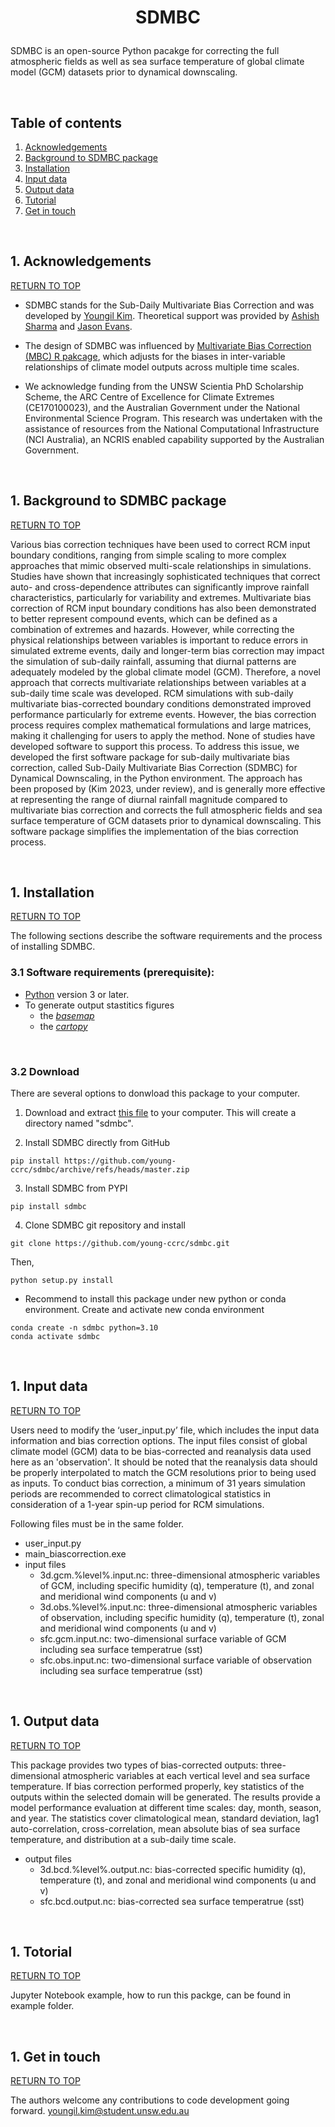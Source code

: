 <a name="toc"></a>
# <p align="center">SDMBC</p>

SDMBC is an open-source Python pacakge for correcting the full atmospheric fields as well as sea surface temperature of global climate model (GCM) datasets prior to dynamical downscaling.

<br/>

## Table of contents

1. [Acknowledgements](#acknowledgements)
1. [Background to SDMBC package](#background)
1. [Installation](#installing)
1. [Input data](#inputdata)
1. [Output data](#outputdata)
1. [Tutorial](#tutorial)
1. [Get in touch](#getintouch)

<br/>

<a name="acknowledgements"></a>
## 1. Acknowledgements
[RETURN TO TOP](#toc)

* SDMBC stands for the Sub-Daily Multivariate Bias Correction and was developed by [Youngil Kim](https://github.com/young-ccrc/). Theoretical support was provided by [Ashish Sharma](https://www.unsw.edu.au/staff/ashish-sharma) and [Jason Evans](https://www.unsw.edu.au/staff/jason-evans).

* The design of SDMBC was influenced by [Multivariate Bias Correction (MBC) R pakcage](https://www.sciencedirect.com/science/article/pii/S1364815217309684#ec-research-data), which adjusts for the biases in inter-variable relationships of climate model outputs across multiple time scales.

* We acknowledge funding from the UNSW Scientia PhD Scholarship Scheme, the ARC Centre of Excellence for Climate Extremes (CE170100023), and the Australian Government under the National Environmental Science Program. This research was undertaken with the assistance of resources from the National Computational Infrastructure (NCI Australia), an NCRIS enabled capability supported by the Australian Government.

<br/>

<a name="background"></a>
## 1. Background to SDMBC package
[RETURN TO TOP](#toc)

Various bias correction techniques have been used to correct RCM input boundary conditions, ranging from simple scaling to more complex approaches that mimic observed multi-scale relationships in simulations. Studies have shown that increasingly sophisticated techniques that correct auto- and cross-dependence attributes can significantly improve rainfall characteristics, particularly for variability and extremes. Multivariate bias correction of RCM input boundary conditions has also been demonstrated to better represent compound events, which can be defined as a combination of extremes and hazards. However, while correcting the physical relationships between variables is important to reduce errors in simulated extreme events, daily and longer-term bias correction may impact the simulation of sub-daily rainfall, assuming that diurnal patterns are adequately modeled by the global climate model (GCM). Therefore, a novel approach that corrects multivariate relationships between variables at a sub-daily time scale was developed. RCM simulations with sub-daily multivariate bias-corrected boundary conditions demonstrated improved performance particularly for extreme events. However, the bias correction process requires complex mathematical formulations and large matrices, making it challenging for users to apply the method. None of studies have developed software to support this process.
To address this issue, we developed the first software package for sub-daily multivariate bias correction, called Sub-Daily Multivariate Bias Correction (SDMBC) for Dynamical Downscaling, in the Python environment. The approach has been proposed by (Kim 2023, under review), and is generally more effective at representing the range of diurnal rainfall magnitude compared to multivariate bias correction and corrects the full atmospheric fields and sea surface temperature of GCM datasets prior to dynamical downscaling. This software package simplifies the implementation of the bias correction process.

<br/>

<a name="installing"></a>
## 1. Installation
[RETURN TO TOP](#toc)

The following sections describe the software requirements and the process of installing SDMBC.

### 3.1 Software requirements (prerequisite):
* [Python](https://www.python.org/downloads/) version 3 or later.
* To generate output stastitics figures
   * the [*basemap*](https://matplotlib.org/basemap/users/installing.html)
   * the [*cartopy*](https://scitools.org.uk/cartopy/docs/latest/installing.html)

<br/>

### 3.2 Download
There are several options to donwload this package to your computer.

1. Download and extract [this file](https://github.com/young-ccrc/sdmbc/archive/refs/heads/master.zip) to your computer.
   This will create a directory named "sdmbc".

2. Install SDMBC directly from GitHub
```
pip install https://github.com/young-ccrc/sdmbc/archive/refs/heads/master.zip
```

3. Install SDMBC from PYPI
```
pip install sdmbc
```

4. Clone SDMBC git repository and install
```
git clone https://github.com/young-ccrc/sdmbc.git
```
Then,
```
python setup.py install
```

* Recommend to install this package under new python or conda environment.
Create and activate new conda environment
```
conda create -n sdmbc python=3.10
conda activate sdmbc
```

<br/>

<a name="inputdata"></a>
## 1. Input data
[RETURN TO TOP](#toc)

Users need to modify the ‘user_input.py’ file, which includes the input data information and bias correction options. The input files consist of global climate model (GCM) data to be bias-corrected and reanalysis data used here as an 'observation'. It should be noted that the reanalysis data should be properly interpolated to match the GCM resolutions prior to being used as inputs. To conduct bias correction, a minimum of 31 years simulation periods are recommended to correct climatological statistics in consideration of a 1-year spin-up period for RCM simulations.

Following files must be in the same folder.

* user_input.py
* main_biascorrection.exe
* input files
   * 3d.gcm.%level%.input.nc: three-dimensional atmospheric variables of GCM, including specific humidity (q), temperature (t), and zonal and meridional wind components (u and v)
   * 3d.obs.%level%.input.nc: three-dimensional atmospheric variables of observation, including specific humidity (q), temperature (t), zonal and meridional wind components (u and v)
   * sfc.gcm.input.nc: two-dimensional surface variable of GCM including sea surface temperatrue (sst)
   * sfc.obs.input.nc: two-dimensional surface variable of observation including sea surface temperatrue (sst)


<br/>

<a name="outputdata"></a>
## 1. Output data
[RETURN TO TOP](#toc)

This package provides two types of bias-corrected outputs: three-dimensional atmospheric variables at each vertical level and sea surface temperature. If bias correction performed properly, key statistics of the outputs within the selected domain will be generated. The results provide a model performance evaluation at different time scales: day, month, season, and year. The statistics cover climatological mean, standard deviation, lag1 auto-correlation, cross-correlation, mean absolute bias of sea surface temperature, and distribution at a sub-daily time scale.
* output files
   * 3d.bcd.%level%.output.nc: bias-corrected specific humidity (q), temperature (t), and zonal and meridional wind components (u and v)
   * sfc.bcd.output.nc: bias-corrected sea surface temperatrue (sst)

<br/>

<a name="tutorial"></a>
## 1. Totorial
[RETURN TO TOP](#toc)

Jupyter Notebook example, how to run this packge, can be found in example folder.

<br/>

<a name="getintouch"></a>
## 1. Get in touch
[RETURN TO TOP](#toc)

The authors welcome any contributions to code development going forward. youngil.kim@student.unsw.edu.au

<br/>
